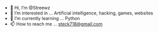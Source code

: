 - 👋 Hi, I’m @Streewz
- 👀 I’m interested in ... Artificial intelligence, hacking, games, websites
- 🌱 I’m currently learning ... Python
- 📫 How to reach me ... steck718@gmail.com
<!---
Streewz/Streewz is a ✨ special ✨ repository because its `README.md` (this file) appears on your GitHub profile.
You can click the Preview link to take a look at your changes.
--->
